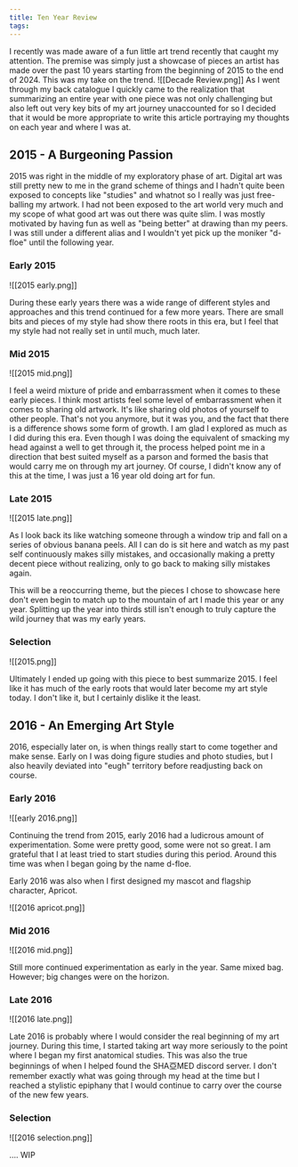 ```yaml
---
title: Ten Year Review
tags:
---
```


I recently was made aware of a fun little art trend recently that caught my attention. The premise was simply just a showcase of pieces an artist has made over the past 10 years starting from the beginning of 2015 to the end of 2024. This was my take on the trend.
![[Decade Review.png]]
As I went through my back catalogue I quickly came to the realization that summarizing an entire year with one piece was not only challenging but also left out very key bits of my art journey unaccounted for so I decided that it would be more appropriate to write this article portraying my thoughts on each year and where I was at.

## 2015 - A Burgeoning Passion

2015 was right in the middle of my exploratory phase of art. Digital art was still pretty new to me in the grand scheme of things and I hadn't quite been exposed to concepts like "studies" and whatnot so I really was just free-balling my artwork. I had not been exposed to the art world very much and my scope of what good art was out there was quite slim. I was mostly motivated by having fun as well as "being better" at drawing than my peers. I was still under a different alias and I wouldn't yet pick up the moniker "d-floe" until the following year.

### Early 2015

![[2015 early.png]]

During these early years there was a wide range of different styles and approaches and this trend continued for a few more years. There are small bits and pieces of my style had show there roots in this era, but I feel that my style had not really set in until much, much later.

### Mid 2015

![[2015 mid.png]]

I feel a weird mixture of pride and embarrassment when it comes to these early pieces. I think most artists feel some level of embarrassment when it comes to sharing old artwork. It's like sharing old photos of yourself to other people. That's not you anymore, but it was you, and the fact that there is a difference shows some form of growth. I am glad I explored as much as I did during this era. Even though I was doing the equivalent of smacking my head against a well to get through it, the process helped point me in a direction that best suited myself as a parson and formed the basis that would carry me on through my art journey. Of course, I didn't know any of this at the time, I was just a 16 year old doing art for fun.

### Late 2015

![[2015 late.png]]

As I look back its like watching someone through a window trip and fall on a series of obvious banana peels. All I can do is sit here and watch as my past self continuously makes silly mistakes, and occasionally making a pretty decent piece without realizing, only to go back to making silly mistakes again.

This will be a reoccurring theme, but the pieces I chose to showcase here don't even begin to match up to the mountain of art I made this year or any year. Splitting up the year into thirds still isn't enough to truly capture the wild journey that was my early years.

### Selection

![[2015.png]]

Ultimately I ended up going with this piece to best summarize 2015. I feel like it has much of the early roots that would later become my art style today. I don't like it, but I certainly dislike it the least.

## 2016 - An Emerging Art Style

2016, especially later on, is when things really start to come together and make sense. Early on I was doing figure studies and photo studies, but I also heavily deviated into "eugh" territory before readjusting back on course.

### Early 2016

![[early 2016.png]]

Continuing the trend from 2015, early 2016 had a ludicrous amount of experimentation. Some were pretty good, some were not so great. I am grateful that I at least tried to start studies during this period. Around this time was when I began going by the name d-floe.

Early 2016 was also when I first designed my mascot and flagship character, Apricot.

![[2016 apricot.png]]

### Mid 2016

![[2016 mid.png]]

Still more continued experimentation as early in the year. Same mixed bag. However; big changes were on the horizon.

### Late 2016
![[2016 late.png]]

Late 2016 is probably where I would consider the real beginning of my art journey. During this time, I started taking art way more seriously to the point where I began my first anatomical studies. This was also the true beginnings of when I helped found the SHA亞MED discord server. I don't remember exactly what was going through my head at the time but I reached a stylistic epiphany that I would continue to carry over the course of the new few years.

### Selection

![[2016 selection.png]]

....
WIP
